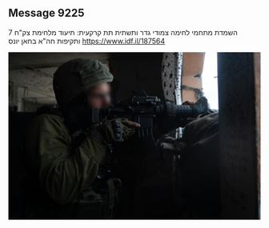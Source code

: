 ## Message 9225

השמדת מתחמי לחימה צמודי גדר ותשתית תת קרקעית: 
תיעוד מלחימת צק"ח 7 ותקיפות חה"א בחאן יונס
https://www.idf.il/187564

![Photo](./9225/9225_photo.jpg)
